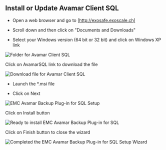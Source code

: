 ## Install or Update Avamar Client SQL

* Open a web browser and go to [http://exosafe.exoscale.ch]

* Scroll down and then click on "Documents and Downloads"

* Select your Windows version (64 bit or 32 bit) and click on Windows XP link

![Folder for Avamar Client SQL](/static/images/kb/AvamarClientSQLUpdate1.png)


Click on AvamarSQL link to download the file

![Download file for Avamar Client SQL](/static/images/kb/AvamarClientSQLUpdate2.png)


* Launch the *.msi file

* Click on Next

![EMC Avamar Backup Plug-in for SQL Setup](/static/images/kb/AvamarClientSQLUpdate3.png)


Click on Install button

![Ready to install EMC Avamar Backup Plug-in for SQL](/static/images/kb/AvamarClientSQLUpdate4.png)


Click on Finish button to close the wizard

![Completed the EMC Avamar Backup Plug-in for SQL Setup Wizard](/static/images/kb/AvamarClientSQLUpdate5.png)


[http://exosafe.exoscale.ch]: http://exosafe.exoscale.ch






